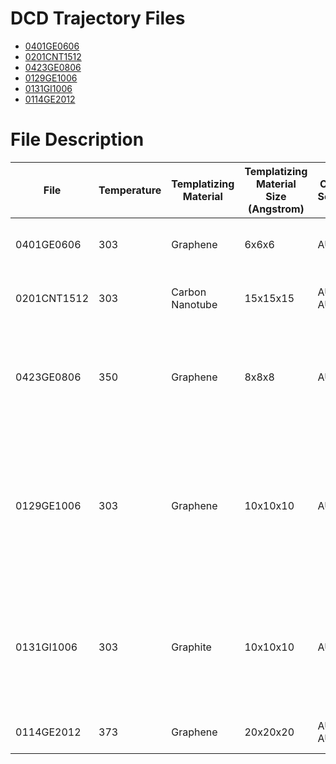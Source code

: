# DCD Trajectory Files

- [0401GE0606](https://annadu.s3.amazonaws.com/charmm/dcd/aua_cg_a_6x6x6_ge__charmm_openmm__all-dcd-95.dcd)
- [0201CNT1512](https://annadu.s3.amazonaws.com/charmm/dcd/CNT_15WB_6M__charmm_openmm__all-dcd-100.dcd)
- [0423GE0806](https://annadu.s3.amazonaws.com/charmm/dcd/detach_test_8x8x8_3_TEMP335K__charmm_openmm__all-dcd-37_1-335k_11-350k_14-360k.dcd)
- [0129GE1006](https://annadu.s3.amazonaws.com/charmm/pdb/GE10_8WB_TM_3OM__charmm_openmm__step_50_single_frame_128.pdb)
- [0131GI1006](https://annadu.s3.amazonaws.com/charmm/pdb/GI10_8WB_TM_3OM__charmm_openmm__128_graphite_helical_step48.pdb)
- [0114GE2012](https://annadu.s3.amazonaws.com/charmm/dcd/graphene_20x20x20_6mers__charmm_openmm__all-dcd-6.dcd)

# File Description
| File | Temperature | Templatizing Material | Templatizing Material Size (Angstrom) | Oligomer Sequence	| Key Endpoint	| Start Frame	| End Frame
| ----------- | ----------- | ----------- | ----------- | ----------- | ----------- | ----------- | ----------- |
| 0401GE0606 | 303 | Graphene | 6x6x6 | AUA CG A | “Oligomer bridging” via carbon sheet structures | 240 | 496
| 0201CNT1512 | 303 | Carbon Nanotube | 15x15x15 | AUA CG A AUA CG A | Oligomer attachment to carbon nanotube | 
| 0423GE0806 | 350 | Graphene | 8x8x8 | AUA CG A | Detachment of a dimer from a 5-mer oligonucleotide complex comprised a dimer and a trimer | 
| 0129GE1006 | 303 | Graphene | 10x10x10 | AUA CG A | Two oligonucleotides bonding to a graphene sheet. The dimers are in close proximity and could potentially lead to double-strandedness in future frames. | 20 | 58
| 0131GI1006 | 303 | Graphite | 10x10x10 | AUA CG A | 1 oligonucleotide bonding to the surface the other bonding to the side then translating to the surface of the graphite sheet | 240 | 510
| 0114GE2012 | 373 | Graphene | 20x20x20 | AUA CG A AUA CG A | Translating across surface of graphene | 28 | 60
